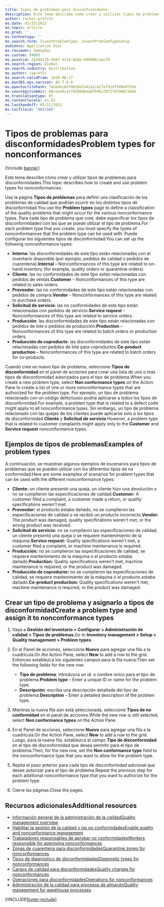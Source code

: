 ```yaml
---
title: Tipos de problemas para disconformidades
description: Este tema describe cómo crear y utilizar tipos de problemas para disconformidades.
author: rachel-profitt
ms.date: 03/23/2021
ms.topic: article
ms.prod: ''
ms.technology: ''
ms.search.form: InventProblemType, InventProblemTypeSetup
audience: Application User
ms.reviewer: kamaybac
ms.custom: 94003
ms.assetid: a1d9417b-268f-4334-8ab6-8499d6c3acf0
ms.search.region: Global
ms.search.industry: Distribution
ms.author: raprofit
ms.search.validFrom: 2020-06-17
ms.dyn365.ops.version: AX 7.0.0
ms.openlocfilehash: 742edec8570610efe41a2c627efd1df586e0733e
ms.sourcegitcommit: 08ce2a9ca1f02064beabfb9b228717d39882164b
ms.translationtype: HT
ms.contentlocale: es-ES
ms.lasthandoff: 05/11/2021
ms.locfileid: "6022165"
---
```

# <a name="problem-types-for-nonconformances"></a><span data-ttu-id="880a0-103">Tipos de problemas para disconformidades</span><span class="sxs-lookup"><span data-stu-id="880a0-103">Problem types for nonconformances</span></span>

[!include [banner](../includes/banner.md)]

<span data-ttu-id="880a0-104">Este tema describe cómo crear y utilizar tipos de problemas para disconformidades.</span><span class="sxs-lookup"><span data-stu-id="880a0-104">This topic describes how to create and use problem types for nonconformances.</span></span>

<span data-ttu-id="880a0-105">Use la página **Tipos de problemas** para definir una clasificación de los problemas de calidad que podrían ocurrir en los distintos tipos de disconformidad.</span><span class="sxs-lookup"><span data-stu-id="880a0-105">You use the **Problem types** page to define a classification of the quality problems that might occur for the various nonconformance types.</span></span> <span data-ttu-id="880a0-106">Para cada tipo de problema que cree, debe especificar los tipos de disconformidades con las que se puede utilizar el tipo de problema.</span><span class="sxs-lookup"><span data-stu-id="880a0-106">For each problem type that you create, you must specify the types of nonconformances that the problem type can be used with.</span></span> <span data-ttu-id="880a0-107">Puede configurar los siguientes tipos de disconformidad:</span><span class="sxs-lookup"><span data-stu-id="880a0-107">You can set up the following nonconformance types:</span></span>

- <span data-ttu-id="880a0-108">**Interno**: las disconformidades de este tipo están relacionadas con el inventario disponible (por ejemplo, pedidos de calidad o pedidos de cuarentena).</span><span class="sxs-lookup"><span data-stu-id="880a0-108">**Internal** – Nonconformances of this type are related to on-hand inventory (for example, quality orders or quarantine orders).</span></span>
- <span data-ttu-id="880a0-109">**Cliente**: las no conformidades de este tipo están relacionadas con pedidos de ventas.</span><span class="sxs-lookup"><span data-stu-id="880a0-109">**Customer** – Nonconformances of this type are related to sales orders.</span></span>
- <span data-ttu-id="880a0-110">**Proveedor**: las no conformidades de este tipo están relacionadas con pedidos de compra.</span><span class="sxs-lookup"><span data-stu-id="880a0-110">**Vendor** – Nonconformances of this type are related to purchase orders.</span></span>
- <span data-ttu-id="880a0-111">**Solicitud de servicio**: las no conformidades de este tipo están relacionadas con pedidos de servicio.</span><span class="sxs-lookup"><span data-stu-id="880a0-111">**Service request** – Nonconformances of this type are related to service orders.</span></span>
- <span data-ttu-id="880a0-112">**Producción**: las disconformidades de este tipo están relacionadas con pedidos de lote o pedidos de producción.</span><span class="sxs-lookup"><span data-stu-id="880a0-112">**Production** – Nonconformances of this type are related to batch orders or production orders.</span></span>
- <span data-ttu-id="880a0-113">**Producción de coproducto**: las disconformidades de este tipo están relacionadas con pedidos de lote para coproductos.</span><span class="sxs-lookup"><span data-stu-id="880a0-113">**Co-product production** – Nonconformances of this type are related to batch orders for co-products.</span></span>

<span data-ttu-id="880a0-114">Cuando cree un nuevo tipo de problema, seleccione **Tipos de disconformidad** en el panel de acciones para crear una lista de uno o más tipos de disconformidad autorizados para el tipo de problema.</span><span class="sxs-lookup"><span data-stu-id="880a0-114">When you create a new problem type, select **Non conformance types** on the Action Pane to create a list of one or more nonconformance types that are authorized for the problem type.</span></span> <span data-ttu-id="880a0-115">Por ejemplo, un tipo de problema relacionado con un código defectuoso podría aplicarse a todos los tipos de disconformidad.</span><span class="sxs-lookup"><span data-stu-id="880a0-115">For example, a problem type that is related to a defect code might apply to all nonconformance types.</span></span> <span data-ttu-id="880a0-116">Sin embargo, un tipo de problema relacionado con las quejas de los clientes puede aplicarse solo a los tipos de disconformidad **Cliente** y **Solicitud de servicio**.</span><span class="sxs-lookup"><span data-stu-id="880a0-116">However, a problem type that is related to customer complaints might apply only to the **Customer** and **Service request** nonconformance types.</span></span>

## <a name="examples-of-problem-types"></a><span data-ttu-id="880a0-117">Ejemplos de tipos de problemas</span><span class="sxs-lookup"><span data-stu-id="880a0-117">Examples of problem types</span></span>

<span data-ttu-id="880a0-118">A continuación, se muestran algunos ejemplos de escenarios para tipos de problemas que se pueden utilizar con los diferentes tipos de no conformidad:</span><span class="sxs-lookup"><span data-stu-id="880a0-118">Here are some examples of scenarios for problem types that can be used with the different nonconformance types:</span></span>

- <span data-ttu-id="880a0-119">**Cliente:** un cliente presentó una queja, un cliente hizo una devolución o no se cumplieron las especificaciones de calidad.</span><span class="sxs-lookup"><span data-stu-id="880a0-119">**Customer:** A customer filed a complaint, a customer made a return, or quality specifications weren't met.</span></span>
- <span data-ttu-id="880a0-120">**Proveedor:** el producto estaba dañado, no se cumplieron las especificaciones de calidad o se recibió un producto incorrecto.</span><span class="sxs-lookup"><span data-stu-id="880a0-120">**Vendor:** The product was damaged, quality specifications weren't met, or the wrong product was received.</span></span>
- <span data-ttu-id="880a0-121">**Solicitud de servicio:** no se cumplieron las especificaciones de calidad, un cliente presentó una queja o se requiere mantenimiento de la máquina.</span><span class="sxs-lookup"><span data-stu-id="880a0-121">**Service request:** Quality specifications weren't met, a customer filed a complaint, or machine maintenance is required.</span></span>
- <span data-ttu-id="880a0-122">**Producción:** no se cumplieron las especificaciones de calidad, se requiere mantenimiento de la máquina o el producto estaba dañado.</span><span class="sxs-lookup"><span data-stu-id="880a0-122">**Production:** Quality specifications weren't met, machine maintenance is required, or the product was damaged.</span></span>
- <span data-ttu-id="880a0-123">**Producción de coproducto:** no se cumplieron las especificaciones de calidad, se requiere mantenimiento de la máquina o el producto estaba dañado.</span><span class="sxs-lookup"><span data-stu-id="880a0-123">**Co-product production:** Quality specifications weren't met, machine maintenance is required, or the product was damaged.</span></span>

## <a name="create-a-problem-type-and-assign-it-to-nonconformance-types"></a><span data-ttu-id="880a0-124">Crear un tipo de problema y asignarlo a tipos de disconformidad</span><span class="sxs-lookup"><span data-stu-id="880a0-124">Create a problem type and assign it to nonconformance types</span></span>

1. <span data-ttu-id="880a0-125">Vaya a **Gestión del inventario \> Configurar \> Administración de calidad \> Tipos de problemas**.</span><span class="sxs-lookup"><span data-stu-id="880a0-125">Go to **Inventory management \> Setup \> Quality management \> Problem types**.</span></span>
1. <span data-ttu-id="880a0-126">En el Panel de acciones, seleccione **Nuevo** para agregar una fila a la cuadrícula.</span><span class="sxs-lookup"><span data-stu-id="880a0-126">On the Action Pane, select **New** to add a row to the grid.</span></span> <span data-ttu-id="880a0-127">Entonces establezca los siguientes campos para la fila nueva:</span><span class="sxs-lookup"><span data-stu-id="880a0-127">Then set the following fields for the new row:</span></span>

    - <span data-ttu-id="880a0-128">**Tipo de problema**: introduzca un id. o nombre único para el tipo de problema.</span><span class="sxs-lookup"><span data-stu-id="880a0-128">**Problem type** – Enter a unique ID or name for the problem type.</span></span>
    - <span data-ttu-id="880a0-129">**Descripción**: escriba una descripción detallada del tipo de problema.</span><span class="sxs-lookup"><span data-stu-id="880a0-129">**Description** – Enter a detailed description of the problem type.</span></span>

1. <span data-ttu-id="880a0-130">Mientras la nueva fila aún está seleccionada, seleccione **Tipos de no conformidad** en el panel de acciones.</span><span class="sxs-lookup"><span data-stu-id="880a0-130">While the new row is still selected, select **Non conformance types** on the Action Pane.</span></span>
1. <span data-ttu-id="880a0-131">En el Panel de acciones, seleccione **Nuevo** para agregar una fila a la cuadrícula.</span><span class="sxs-lookup"><span data-stu-id="880a0-131">On the Action Pane, select **New** to add a row to the grid.</span></span> <span data-ttu-id="880a0-132">Luego, para la nueva fila, establezca el campo **Tipo de disconformidad** en el tipo de disconformidad que desea permitir para el tipo de problema.</span><span class="sxs-lookup"><span data-stu-id="880a0-132">Then, for the new row, set the **Non conformance type** field to the nonconformance type that you want to allow for the problem type.</span></span>
1. <span data-ttu-id="880a0-133">Repita el paso anterior para cada tipo de disconformidad adicional que desee autorizar para el tipo de problema.</span><span class="sxs-lookup"><span data-stu-id="880a0-133">Repeat the previous step for each additional nonconformance type that you want to authorize for the problem type.</span></span>
1. <span data-ttu-id="880a0-134">Cierre las páginas.</span><span class="sxs-lookup"><span data-stu-id="880a0-134">Close the pages.</span></span>

## <a name="additional-resources"></a><span data-ttu-id="880a0-135">Recursos adicionales</span><span class="sxs-lookup"><span data-stu-id="880a0-135">Additional resources</span></span>

- [<span data-ttu-id="880a0-136">Información general de la administración de la calidad</span><span class="sxs-lookup"><span data-stu-id="880a0-136">Quality management overview</span></span>](quality-management-processes.md)
- [<span data-ttu-id="880a0-137">Habilitar la gestión de la calidad y las no conformidades</span><span class="sxs-lookup"><span data-stu-id="880a0-137">Enable quality and nonconformance management</span></span>](enable-quality-management.md)
- [<span data-ttu-id="880a0-138">Trabajadores responsables de aprobar no conformidades</span><span class="sxs-lookup"><span data-stu-id="880a0-138">Workers responsible for approving nonconformances</span></span>](quality-responsible-workers.md)
- [<span data-ttu-id="880a0-139">Zonas de cuarentena para disconformidades</span><span class="sxs-lookup"><span data-stu-id="880a0-139">Quarantine zones for nonconformances</span></span>](quality-quarantine-zones.md)
- [<span data-ttu-id="880a0-140">Tipos de diagnóstico de disconformidades</span><span class="sxs-lookup"><span data-stu-id="880a0-140">Diagnostic types for nonconformances</span></span>](quality-diagnostic-types.md)
- [<span data-ttu-id="880a0-141">Cargos de calidad para disconformidades</span><span class="sxs-lookup"><span data-stu-id="880a0-141">Quality charges for nonconformances</span></span>](quality-charges.md)
- [<span data-ttu-id="880a0-142">Operaciones para disconformidades</span><span class="sxs-lookup"><span data-stu-id="880a0-142">Operations for nonconformances</span></span>](quality-operations.md)
- [<span data-ttu-id="880a0-143">Administración de la calidad para procesos de almacén</span><span class="sxs-lookup"><span data-stu-id="880a0-143">Quality management for warehouse processes</span></span>](quality-management-for-warehouses-processes.md)

[!INCLUDE[footer-include](../../includes/footer-banner.md)]
